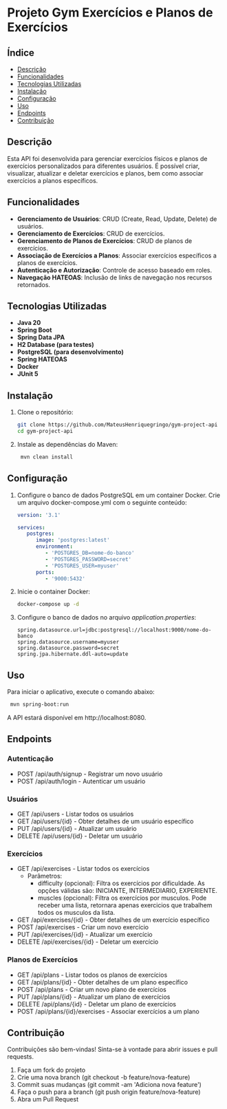 # Projeto Gym Exercícios e Planos de Exercícios

## Índice

- [Descrição](#descrição)
- [Funcionalidades](#funcionalidades)
- [Tecnologias Utilizadas](#tecnologias-utilizadas)
- [Instalação](#instalação)
- [Configuração](#configuração)
- [Uso](#uso)
- [Endpoints](#endpoints)
- [Contribuição](#contribuição)

## Descrição

Esta API foi desenvolvida para gerenciar exercícios físicos e planos de exercícios personalizados para diferentes
usuários. É possível criar, visualizar, atualizar e deletar exercícios e planos, bem como associar exercícios a planos
específicos.

## Funcionalidades

- **Gerenciamento de Usuários**: CRUD (Create, Read, Update, Delete) de usuários.
- **Gerenciamento de Exercícios**: CRUD de exercícios.
- **Gerenciamento de Planos de Exercícios**: CRUD de planos de exercícios.
- **Associação de Exercícios a Planos**: Associar exercícios específicos a planos de exercícios.
- **Autenticação e Autorização**: Controle de acesso baseado em roles.
- **Navegação HATEOAS**: Inclusão de links de navegação nos recursos retornados.

## Tecnologias Utilizadas

- **Java 20**
- **Spring Boot**
- **Spring Data JPA**
- **H2 Database (para testes)**
- **PostgreSQL (para desenvolvimento)**
- **Spring HATEOAS**
- **Docker**
- **JUnit 5**

## Instalação

1. Clone o repositório:

   ```sh
   git clone https://github.com/MateusHenriquegringo/gym-project-api
   cd gym-project-api
   ```
2. Instale as dependências do Maven:

   ```sh
    mvn clean install
   ```

## Configuração

1. Configure o banco de dados PostgreSQL em um container Docker. Crie um arquivo docker-compose.yml com o seguinte conteúdo:
   ```yaml
   version: '3.1'

   services:
      postgres:
         image: 'postgres:latest'
         environment:
            - 'POSTGRES_DB=nome-do-banco'
            - 'POSTGRES_PASSWORD=secret'
            - 'POSTGRES_USER=myuser'
         ports:
            - '9000:5432'
   ```

2. Inicie o container Docker:

   ```sh
   docker-compose up -d
   ```

3. Configure o banco de dados no arquivo _application.properties_:

   ```properties
   spring.datasource.url=jdbc:postgresql://localhost:9000/nome-do-banco
   spring.datasource.username=myuser
   spring.datasource.password=secret
   spring.jpa.hibernate.ddl-auto=update
   ```


## Uso

Para iniciar o aplicativo, execute o comando abaixo:

   ```sh
    mvn spring-boot:run
   ```

A API estará disponível em http://localhost:8080.

## Endpoints

### Autenticação

- POST /api/auth/signup - Registrar um novo usuário
- POST /api/auth/login - Autenticar um usuário

### Usuários

- GET /api/users - Listar todos os usuários
- GET /api/users/{id} - Obter detalhes de um usuário específico
- PUT /api/users/{id} - Atualizar um usuário
- DELETE /api/users/{id} - Deletar um usuário

### Exercícios

- GET /api/exercises - Listar todos os exercícios
  - Parâmetros:
       - difficulty (opcional): Filtra os exercícios por dificuldade. As opções válidas são: INICIANTE, INTERMEDIARIO, EXPERIENTE.
       - muscles (opcional): Filtra os exercícios por musculos. Pode receber uma lista, retornara apenas exercicios que trabalhem todos os musculos da lista.
- GET /api/exercises/{id} - Obter detalhes de um exercício específico
- POST /api/exercises - Criar um novo exercício
- PUT /api/exercises/{id} - Atualizar um exercício
- DELETE /api/exercises/{id} - Deletar um exercício

### Planos de Exercícios

- GET /api/plans - Listar todos os planos de exercícios
- GET /api/plans/{id} - Obter detalhes de um plano específico
- POST /api/plans - Criar um novo plano de exercícios
- PUT /api/plans/{id} - Atualizar um plano de exercícios
- DELETE /api/plans/{id} - Deletar um plano de exercícios
- POST /api/plans/{id}/exercises - Associar exercícios a um plano

## Contribuição

Contribuições são bem-vindas! Sinta-se à vontade para abrir issues e pull requests.

1. Faça um fork do projeto
2. Crie uma nova branch (git checkout -b feature/nova-feature)
3. Commit suas mudanças (git commit -am 'Adiciona nova feature')
4. Faça o push para a branch (git push origin feature/nova-feature)
5. Abra um Pull Request




